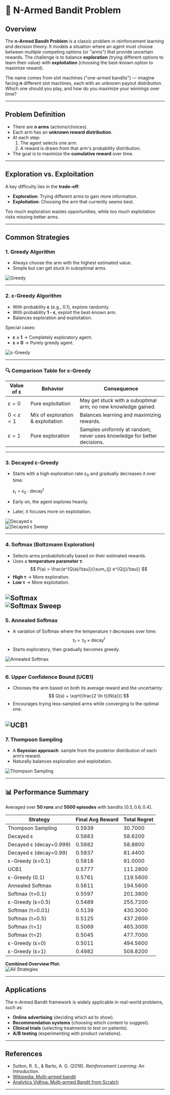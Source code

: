 # 🎰 N-Armed Bandit Problem

## Overview

The **n-Armed Bandit Problem** is a classic problem in reinforcement
learning and decision theory. It models a situation where an agent must
choose between multiple competing options (or "arms") that provide
uncertain rewards. The challenge is to balance **exploration** (trying
different options to learn their value) with **exploitation** (choosing
the best-known option to maximize reward).

The name comes from slot machines ("one-armed bandits") — imagine facing
**n** different slot machines, each with an unknown payout distribution.
Which one should you play, and how do you maximize your winnings over
time?

---

## Problem Definition

- There are **n arms** (actions/choices).  
- Each arm has an **unknown reward distribution**.  
- At each step:  
  1. The agent selects one arm.  
  2. A reward is drawn from that arm's probability distribution.  
- The goal is to maximize the **cumulative reward** over time.

---

## Exploration vs. Exploitation

A key difficulty lies in the **trade-off**:  
- **Exploration**: Trying different arms to gain more information.  
- **Exploitation**: Choosing the arm that currently seems best.  

Too much exploration wastes opportunities, while too much exploitation
risks missing better arms.

---

## Common Strategies

### 1. **Greedy Algorithm**

- Always choose the arm with the highest estimated value.  
- Simple but can get stuck in suboptimal arms.

![Greedy](docs/epsilon_greedy.jpeg)

---

### 2. **ε-Greedy Algorithm**

- With probability **ε** (e.g., 0.1), explore randomly.  
- With probability **1 - ε**, exploit the best-known arm.  
- Balances exploration and exploitation.  

Special cases:  
- **ε = 1** → Completely exploratory agent.  
- **ε = 0** → Purely greedy agent.  

![ε-Greedy](docs/epsilon_greedy.jpeg)

---

### 🔍 Comparison Table for ε-Greedy

| Value of ε | Behavior                  | Consequence                                                                 |
|------------|---------------------------|------------------------------------------------------------------------------|
| $ε = 0$    | Pure exploitation         | May get stuck with a suboptimal arm; no new knowledge gained.                |
| $0 < ε < 1$| Mix of exploration & exploitation | Balances learning and maximizing rewards.                           |
| $ε = 1$    | Pure exploration          | Samples uniformly at random; never uses knowledge for better decisions.      |

---

### 3. **Decayed ε-Greedy**

- Starts with a high exploration rate $ε_0$ and gradually decreases
  it over time:  

  $\epsilon_t=\epsilon_0 \cdot \mathrm{decay}^t$


- Early on, the agent explores heavily.  
- Later, it focuses more on exploitation.  

![Decayed ε](docs/decayed_epsilon.jpeg)  
![Decayed ε Sweep](docs/decayed_epsilon_sweep.jpeg)

---

### 4. **Softmax (Boltzmann Exploration)**

- Selects arms probabilistically based on their estimated rewards.  
- Uses a **temperature parameter τ**:  
  $$ P(a) = \frac{e^{Q(a)/\tau}}{\sum_{j} e^{Q(j)/\tau}} $$
- **High τ** → More exploration.  
- **Low τ** → More exploitation.  

![Softmax](docs/softmax.jpeg)  
![Softmax Sweep](docs/softmax_tau_sweep.jpeg)
---

### 5. **Annealed Softmax**

- A variation of Softmax where the temperature $τ$ decreases over time:  
  $$ \tau_t = \tau_0 \times \mathrm{decay}^t $$
- Starts exploratory, then gradually becomes greedy.  

![Annealed Softmax](docs/annealed_softmax.jpeg)

---

### 6. **Upper Confidence Bound (UCB1)**

- Chooses the arm based on both its average reward and the uncertainty:  
  $$ Q(a) + \sqrt{\frac{2 \ln t}{N(a)}} $$
- Encourages trying less-sampled arms while converging to the optimal one.  

![UCB1](docs/ucb1.jpeg)
---

### 7. **Thompson Sampling**

- A **Bayesian approach**: sample from the posterior distribution of each arm’s reward.  
- Naturally balances exploration and exploitation.  

![Thompson Sampling](docs/thompson.jpeg)

---

## 📊 Performance Summary

Averaged over **50 runs** and **5000 episodes** with bandits $[0.5, 0.6, 0.4]$.

| Strategy                 | Final Avg Reward | Total Regret |
|---------------------------|------------------|--------------|
| Thompson Sampling         | 0.5939           | 30.7000      |
| Decayed ε                 | 0.5883           | 58.6200      |
| Decayed ε (decay=0.999)   | 0.5882           | 58.8800      |
| Decayed ε (decay=0.99)    | 0.5837           | 81.4400      |
| ε-Greedy (ε=0.1)          | 0.5818           | 91.0000      |
| UCB1                      | 0.5777           | 111.2800     |
| ε-Greedy (0.1)            | 0.5761           | 119.5600     |
| Annealed Softmax          | 0.5611           | 194.5600     |
| Softmax (τ=0.1)           | 0.5597           | 201.3800     |
| ε-Greedy (ε=0.5)          | 0.5489           | 255.7200     |
| Softmax (τ=0.01)          | 0.5139           | 430.3000     |
| Softmax (τ=0.5)           | 0.5125           | 437.2600     |
| Softmax (τ=1)             | 0.5069           | 465.3000     |
| Softmax (τ=2)             | 0.5045           | 477.7000     |
| ε-Greedy (ε=0)            | 0.5011           | 494.5600     |
| ε-Greedy (ε=1)            | 0.4982           | 508.8200     |

**Combined Overview Plot:**  
![All Strategies](docs/all_strategies.jpeg)

---

## Applications

The n-Armed Bandit framework is widely applicable in real-world
problems, such as:  
- **Online advertising** (deciding which ad to show).  
- **Recommendation systems** (choosing which content to suggest).  
- **Clinical trials** (selecting treatments to test on patients).  
- **A/B testing** (experimenting with product variations).  

---

## References

- Sutton, R. S., & Barto, A. G. (2018). *Reinforcement Learning: An Introduction*.  
- [Wikipedia: Multi-armed bandit](https://en.wikipedia.org/wiki/Multi-armed_bandit)  
- [Analytics Vidhya: Multi-armed Bandit from Scratch](https://www.analyticsvidhya.com/blog/2018/09/reinforcement-multi-armed-bandit-scratch-python/)  

---

